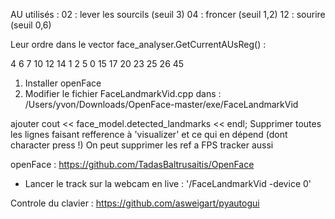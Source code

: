 


AU utilisés :
02 : lever les sourcils (seuil 3)
04 : froncer (seuil 1,2)
12 : sourire (seuil 0,6)

Leur ordre dans le vector face_analyser.GetCurrentAUsReg() :

4 6 7 10 12 14 1 2 5 0 15 17 20 23 25 26 45


1. Installer openFace
2. Modifier le fichier FaceLandmarkVid.cpp dans :
 /Users/yvon/Downloads/OpenFace-master/exe/FaceLandmarkVid

ajouter cout << face_model.detected_landmarks << endl;
Supprimer toutes les lignes faisant refference à 'visualizer' et ce qui en dépend (dont character press !)
On peut supprimer les ref a FPS tracker aussi


openFace : https://github.com/TadasBaltrusaitis/OpenFace

- Lancer le track sur la webcam en live :
    '/FaceLandmarkVid -device 0'


Controle du clavier : https://github.com/asweigart/pyautogui
